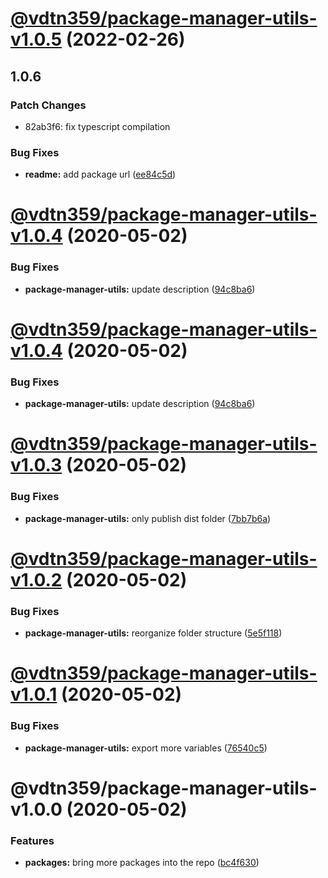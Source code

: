 # [@vdtn359/package-manager-utils-v1.0.5](https://github.com/vdtn359/vdtn359-os/compare/@vdtn359/package-manager-utils-v1.0.4...@vdtn359/package-manager-utils-v1.0.5) (2022-02-26)

## 1.0.6

### Patch Changes

-   82ab3f6: fix typescript compilation

### Bug Fixes

-   **readme:** add package url ([ee84c5d](https://github.com/vdtn359/vdtn359-os/commit/ee84c5d486c4961277aca4b56c8f38ac63f0c349))

# [@vdtn359/package-manager-utils-v1.0.4](https://github.com/vdtn359/vdtn359-os/compare/@vdtn359/package-manager-utils-v1.0.3...@vdtn359/package-manager-utils-v1.0.4) (2020-05-02)

### Bug Fixes

-   **package-manager-utils:** update description ([94c8ba6](https://github.com/vdtn359/vdtn359-os/commit/94c8ba623df40a7a5b0d87266d4ffc583076ba5e))

# [@vdtn359/package-manager-utils-v1.0.4](https://github.com/vdtn359/vdtn359-os/compare/@vdtn359/package-manager-utils-v1.0.3...@vdtn359/package-manager-utils-v1.0.4) (2020-05-02)

### Bug Fixes

-   **package-manager-utils:** update description ([94c8ba6](https://github.com/vdtn359/vdtn359-os/commit/94c8ba623df40a7a5b0d87266d4ffc583076ba5e))

# [@vdtn359/package-manager-utils-v1.0.3](https://github.com/vdtn359/vdtn359-os/compare/@vdtn359/package-manager-utils-v1.0.2...@vdtn359/package-manager-utils-v1.0.3) (2020-05-02)

### Bug Fixes

-   **package-manager-utils:** only publish dist folder ([7bb7b6a](https://github.com/vdtn359/vdtn359-os/commit/7bb7b6a7f4b039ed2efe968ddf7ea1564e1169b6))

# [@vdtn359/package-manager-utils-v1.0.2](https://github.com/vdtn359/vdtn359-os/compare/@vdtn359/package-manager-utils-v1.0.1...@vdtn359/package-manager-utils-v1.0.2) (2020-05-02)

### Bug Fixes

-   **package-manager-utils:** reorganize folder structure ([5e5f118](https://github.com/vdtn359/vdtn359-os/commit/5e5f118b5fc62c99d5b6193ecaf6fc5b88ba5002))

# [@vdtn359/package-manager-utils-v1.0.1](https://github.com/vdtn359/vdtn359-os/compare/@vdtn359/package-manager-utils-v1.0.0...@vdtn359/package-manager-utils-v1.0.1) (2020-05-02)

### Bug Fixes

-   **package-manager-utils:** export more variables ([76540c5](https://github.com/vdtn359/vdtn359-os/commit/76540c5d79a32cf9827216915871f9cc2cbe2603))

# @vdtn359/package-manager-utils-v1.0.0 (2020-05-02)

### Features

-   **packages:** bring more packages into the repo ([bc4f630](https://github.com/vdtn359/vdtn359-os/commit/bc4f6306538a5192ffb757b06c8cf9bf22d5e3bf))
